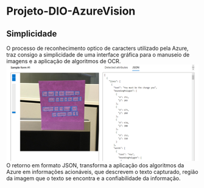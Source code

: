 # Projeto-DIO-AzureVision

## Simplicidade
O processo de reconhecimento optico de caracters utilizado pela Azure, traz consigo a simplicidade de uma interface gráfica para o manuseio de imagens e a aplicação de algoritmos de OCR.
<br>
<img src="https://raw.githubusercontent.com/luistobiass/Projeto-DIO-AzureVision/main/prints/print.png">
<br>
O retorno em formato JSON, transforma a aplicação dos algoritmos da Azure em informações acionáveis, que descrevem o texto capturado, região da imagem que o texto se encontra e a confiabilidade da informação.
